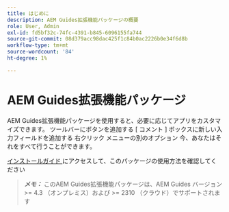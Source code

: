 ```yaml
---
title: はじめに
description: AEM Guides拡張機能パッケージの概要
role: User, Admin
exl-id: fd5bf32c-74fc-4391-b845-6096155fa744
source-git-commit: 08d379acc98dac425f1c84b0ac2226b0e34f6d8b
workflow-type: tm+mt
source-wordcount: '84'
ht-degree: 1%

---
```


# AEM Guides拡張機能パッケージ

AEM Guides拡張機能パッケージを使用すると、必要に応じてアプリをカスタマイズできます。 ツールバーにボタンを追加する [ コメント ] ボックスに新しい入力フィールドを追加する 右クリック メニューの別のオプション 今、あなたはそれをすべて行うことができます。

[ インストールガイド ](./integrating-customisations.md) にアクセスして、このパッケージの使用方法を確認してください

> **_メモ：_** このAEM Guides拡張機能パッケージは、AEM Guides バージョン >= 4.3 （オンプレミス）および >= 2310 （クラウド）でサポートされます
